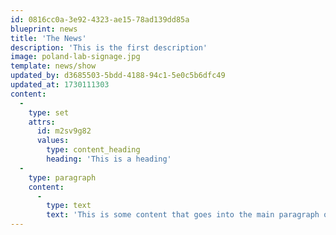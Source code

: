 ```yaml
---
id: 0816cc0a-3e92-4323-ae15-78ad139dd85a
blueprint: news
title: 'The News'
description: 'This is the first description'
image: poland-lab-signage.jpg
template: news/show
updated_by: d3685503-5bdd-4188-94c1-5e0c5b6dfc49
updated_at: 1730111303
content:
  -
    type: set
    attrs:
      id: m2sv9g82
      values:
        type: content_heading
        heading: 'This is a heading'
  -
    type: paragraph
    content:
      -
        type: text
        text: 'This is some content that goes into the main paragraph of the news under the image'
---
```

